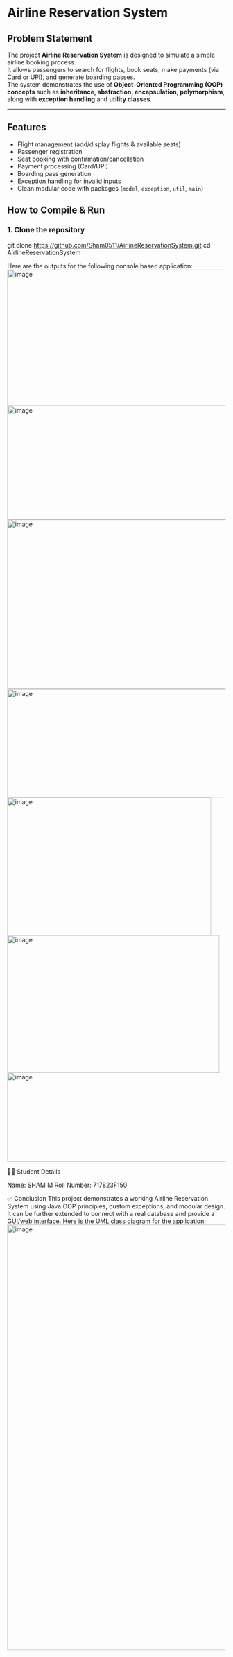 #  Airline Reservation System  

##  Problem Statement  
The project **Airline Reservation System** is designed to simulate a simple airline booking process.  
It allows passengers to search for flights, book seats, make payments (via Card or UPI), and generate boarding passes.  
The system demonstrates the use of **Object-Oriented Programming (OOP) concepts** such as **inheritance, abstraction, encapsulation, polymorphism**, along with **exception handling** and **utility classes**.  

---

##  Features  
- Flight management (add/display flights & available seats)  
- Passenger registration  
- Seat booking with confirmation/cancellation  
- Payment processing (Card/UPI)  
- Boarding pass generation  
- Exception handling for invalid inputs  
- Clean modular code with packages (`model`, `exception`, `util`, `main`)  



##  How to Compile & Run  

### **1. Clone the repository**  

git clone https://github.com/Sham0511/AirlineReservationSystem.git
cd AirlineReservationSystem



Here are the outputs for the following console based application:
<img width="1163" height="314" alt="image" src="https://github.com/user-attachments/assets/f3e137dc-2018-46fb-adef-5ee2e112ef9c" />
<img width="1163" height="263" alt="image" src="https://github.com/user-attachments/assets/cdd1dcb6-e22d-4c85-894a-d8e0cc4d784d" />
<img width="1163" height="391" alt="image" src="https://github.com/user-attachments/assets/1d703115-ee5b-4ef0-90bf-1b7fa717b0d5" />
<img width="1163" height="250" alt="image" src="https://github.com/user-attachments/assets/9344cecb-2d3f-4821-ab1e-e7fdc02327d8" />
<img width="470" height="318" alt="image" src="https://github.com/user-attachments/assets/5f52dd94-f3a8-47d7-9fe4-9086bd9917c6" />
<img width="489" height="317" alt="image" src="https://github.com/user-attachments/assets/0ef907f9-00d1-4342-bdf5-4d2091383929" />
<img width="1163" height="206" alt="image" src="https://github.com/user-attachments/assets/b9513c6a-7baf-4aef-8fff-0bab2c42a99f" />

👨‍🎓 Student Details

Name: SHAM M
Roll Number: 717823F150

✅ Conclusion
This project demonstrates a working Airline Reservation System using Java OOP principles, custom exceptions, and modular design. It can be further extended to connect with a real database and provide a GUI/web interface.
Here is the UML class diagram for the application:
<img width="848" height="982" alt="image" src="https://github.com/user-attachments/assets/bb23a109-3324-414c-a01e-4d89855ac692" />

